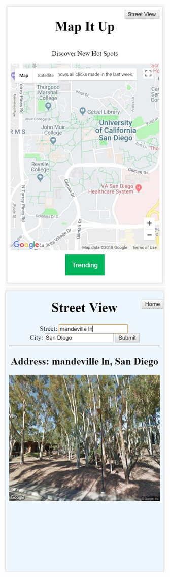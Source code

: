 ![page1](https://github.com/COGS-121/project/blob/master/milestone4%20jpg/page1.JPG?raw=true)
![page2](https://github.com/COGS-121/project/blob/master/milestone4%20jpg/page2.JPG?raw=true)
